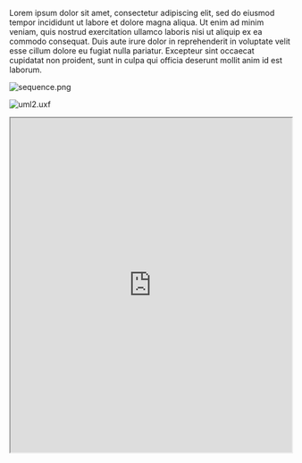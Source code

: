 Lorem ipsum dolor sit amet, consectetur adipiscing elit, sed do eiusmod tempor incididunt ut labore et dolore magna aliqua. Ut enim ad minim veniam, quis nostrud exercitation ullamco laboris nisi ut aliquip ex ea commodo consequat. Duis aute irure dolor in reprehenderit in voluptate velit esse cillum dolore eu fugiat nulla pariatur. Excepteur sint occaecat cupidatat non proident, sunt in culpa qui officia deserunt mollit anim id est laborum.

![sequence.png](https://ivonani.github.io/umletino-diagram-load/sequence.png)

![uml2.uxf](https://ivonani.github.io/umletino-diagram-load/uml2.uxf)

<iframe src="http://127.0.0.1:8888/umletino.html?diagram=note" width="100%" height="600px"></iframe>

